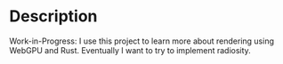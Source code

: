 # Description
Work-in-Progress: I use this project to learn more about rendering using WebGPU and Rust. Eventually I want to try to implement radiosity.

